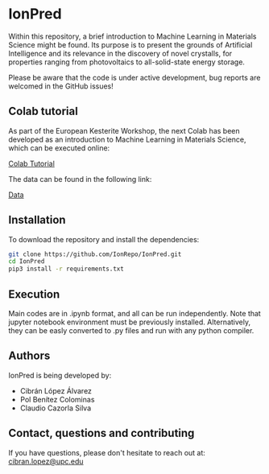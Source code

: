 # IonPred

Within this repository, a brief introduction to Machine Learning in Materials Science might be found. Its purpose is to present the grounds of Artificial Intelligence and its relevance in the discovery of novel crystalls, for properties ranging from photovoltaics to all-solid-state energy storage.

Please be aware that the code is under active development, bug reports are welcomed in the GitHub issues!

## Colab tutorial

As part of the European Kesterite Workshop, the next Colab has been developed as an introduction to Machine Learning in Materials Science, which can be executed online:

[Colab Tutorial](https://colab.research.google.com/drive/1VcL_wd2w_mpW_i7jOiFeTC7xB-4Fffgv?usp=sharing)

The data can be found in the following link:

[Data](https://www.dropbox.com/scl/fi/kzid1j8amj8lng16v8hso/data.zip?rlkey=fq7uapq2jzhegpfdflrs3bo1c&dl=0)

## Installation

To download the repository and install the dependencies:

```bash
git clone https://github.com/IonRepo/IonPred.git
cd IonPred
pip3 install -r requirements.txt
```

## Execution

Main codes are in .ipynb format, and all can be run independently. Note that jupyter notebook environment must be previously installed. Alternatively, they can be easly converted to .py files and run with any python compiler.

## Authors

IonPred is being developed by:

 - Cibrán López Álvarez
 - Pol Benítez Colominas
 - Claudio Cazorla Silva

## Contact, questions and contributing

If you have questions, please don't hesitate to reach out at: cibran.lopez@upc.edu
